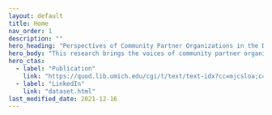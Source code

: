 ```yaml
---
layout: default
title: Home
nav_order: 1
description: ""
hero_heading: "Perspectives of Community Partner Organizations in the Development of Ethical Service-Learning Guidelines"
hero_body: "This research brings the voices of community partner organizations into the discussion of ethical obligations of university and student partners in community-based learning. We used a framework for service-learning ethics developed by Wendler (2012), which brings The Belmont Report (1979) on research ethics together with decolonizing, feminist, and participatory action research frameworks, to guide our interviews with staff members of community organizations about their experiences and beliefs about the ethical obligations of faculty and students partnering with service-learning courses. We found that the community organization perspective deepened our understanding of the categories elaborated in the Wendler framework (i.e., respect, reflexivity, beneficence, and justice) and situated them in relationship to one another as context, process, and outcome. Based on these findings, we introduce a relational approach to service-learning ethics that centers social justice, and we offer seven key principles to reflect the perspectives of community partners in our ethical practice."
hero_ctas:
  - label: "Publication"
    link: "https://quod.lib.umich.edu/cgi/t/text/text-idx?cc=mjcsloa;c=mjcsl;c=mjcsloa;idno=3239521.0027.107;view=text;rgn=main;xc=1;g=mjcslg"
  - label: "LinkedIn"
    link: "dataset.html"
last_modified_date: 2021-12-16
---
```


